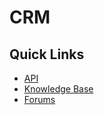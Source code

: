 # CRM

## Quick Links

- [API](https://www.zoho.com/crm/developer/docs/api/v6/)
- [Knowledge Base](https://help.zoho.com/portal/en/kb/crm)
- [Forums](https://help.zoho.com/portal/en/community/zoho-crm)
